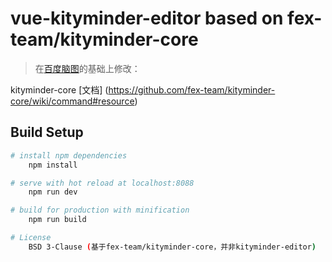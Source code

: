 # vue-kityminder-editor based on fex-team/kityminder-core

> 在[百度脑图](https://github.com/fex-team/kityminder-core)的基础上修改：

kityminder-core [文档] (https://github.com/fex-team/kityminder-core/wiki/command#resource)
## Build Setup

``` bash
# install npm dependencies
    npm install

# serve with hot reload at localhost:8088
    npm run dev

# build for production with minification
    npm run build

# License
    BSD 3-Clause (基于fex-team/kityminder-core，并非kityminder-editor)
```

